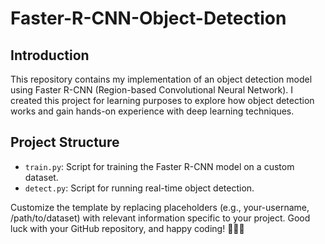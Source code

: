 # Faster-R-CNN-Object-Detection

## Introduction

This repository contains my implementation of an object detection model using Faster R-CNN (Region-based Convolutional Neural Network). I created this project for learning purposes to explore how object detection works and gain hands-on experience with deep learning techniques.

## Project Structure
- `train.py`: Script for training the Faster R-CNN model on a custom dataset.
- `detect.py`: Script for running real-time object detection.


Customize the template by replacing placeholders (e.g., your-username, /path/to/dataset) with relevant information specific to your project. Good luck with your GitHub repository, and happy coding! 🚀👩‍💻

